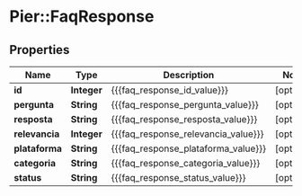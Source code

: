 # Pier::FaqResponse

## Properties
Name | Type | Description | Notes
------------ | ------------- | ------------- | -------------
**id** | **Integer** | {{{faq_response_id_value}}} | [optional] 
**pergunta** | **String** | {{{faq_response_pergunta_value}}} | [optional] 
**resposta** | **String** | {{{faq_response_resposta_value}}} | [optional] 
**relevancia** | **Integer** | {{{faq_response_relevancia_value}}} | [optional] 
**plataforma** | **String** | {{{faq_response_plataforma_value}}} | [optional] 
**categoria** | **String** | {{{faq_response_categoria_value}}} | [optional] 
**status** | **String** | {{{faq_response_status_value}}} | [optional] 


